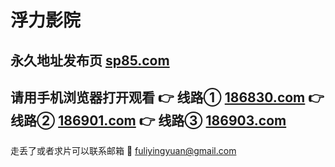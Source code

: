 # 浮力影院
永久地址发布页 [sp85.com](http://sp85.com)
-------------------------
请用手机浏览器打开观看
👉 线路① [186830.com](http://186830.com)
👉 线路② [186901.com](http://186901.com)
👉 线路③ [186903.com](http://186903.com)
-------------------------
走丢了或者求片可以联系邮箱
📧 fuliyingyuan@gmail.com
